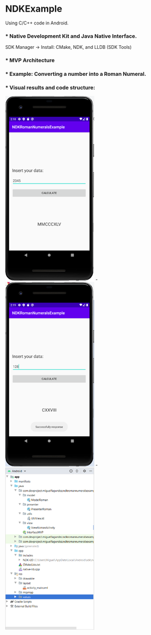 # NDKExample
Using C/C++ code in Android.

### * Native Development Kit and Java Native Interface.
SDK Manager -> Install: CMake, NDK, and LLDB (SDK Tools)
### * MVP Architecture
### * Example: Converting a number into a Roman Numeral.

### * Visual results and code structure:

<img src="images/2345.png" width="280"> - <img src="images/128.png" width="280"> - <img src="images/structure.png" width="280">
